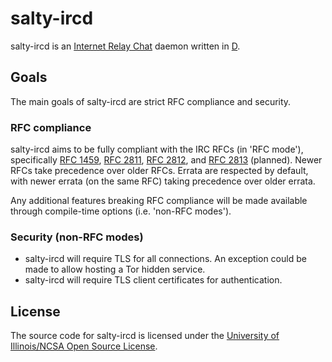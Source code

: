 # salty-ircd

salty-ircd is an [Internet Relay Chat](https://en.wikipedia.org/wiki/Internet_Relay_Chat) daemon written in [D](https://dlang.org/).

## Goals
The main goals of salty-ircd are strict RFC compliance and security.

### RFC compliance
salty-ircd aims to be fully compliant with the IRC RFCs (in 'RFC mode'), specifically [RFC 1459](https://tools.ietf.org/html/rfc1459), [RFC 2811](https://tools.ietf.org/html/rfc2811), [RFC 2812](https://tools.ietf.org/html/rfc2812), and [RFC 2813](https://tools.ietf.org/html/rfc2813) (planned).
Newer RFCs take precedence over older RFCs. Errata are respected by default, with newer errata (on the same RFC) taking precedence over older errata.

Any additional features breaking RFC compliance will be made available through compile-time options (i.e. 'non-RFC modes').

### Security (non-RFC modes)
 * salty-ircd will require TLS for all connections. An exception could be made to allow hosting a Tor hidden service.
 * salty-ircd will require TLS client certificates for authentication.

## License
The source code for salty-ircd is licensed under the [University of Illinois/NCSA Open Source License](LICENSE).
